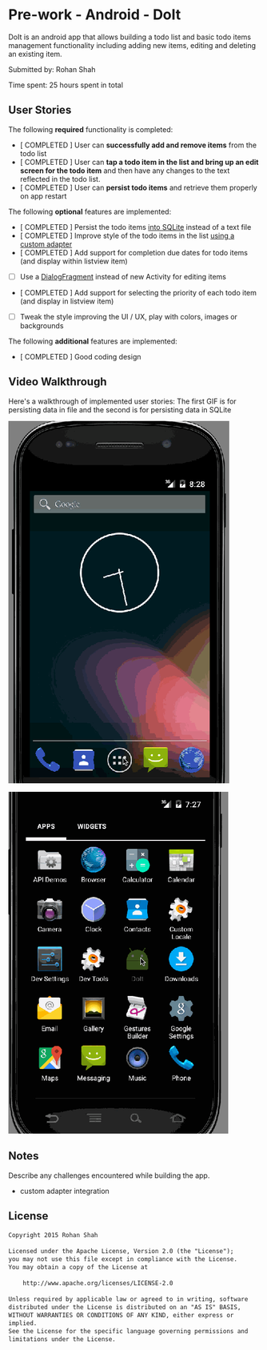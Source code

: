 # Pre-work - Android - DoIt

DoIt is an android app that allows building a todo list and basic todo items management functionality including adding new items, editing and deleting an existing item.

Submitted by: Rohan Shah

Time spent: 25 hours spent in total

## User Stories

The following **required** functionality is completed:

* [ COMPLETED ] User can **successfully add and remove items** from the todo list
* [ COMPLETED ] User can **tap a todo item in the list and bring up an edit screen for the todo item** and then have any changes to the text reflected in the todo list.
* [ COMPLETED ] User can **persist todo items** and retrieve them properly on app restart

The following **optional** features are implemented:

* [ COMPLETED ] Persist the todo items [into SQLite](http://guides.codepath.com/android/Persisting-Data-to-the-Device#sqlite) instead of a text file
* [ COMPLETED ] Improve style of the todo items in the list [using a custom adapter](http://guides.codepath.com/android/Using-an-ArrayAdapter-with-ListView)
* [ COMPLETED ] Add support for completion due dates for todo items (and display within listview item)
* [ ] Use a [DialogFragment](http://guides.codepath.com/android/Using-DialogFragment) instead of new Activity for editing items
* [ COMPLETED ] Add support for selecting the priority of each todo item (and display in listview item)
* [ ] Tweak the style improving the UI / UX, play with colors, images or backgrounds

The following **additional** features are implemented:

* [ COMPLETED ] Good coding design

## Video Walkthrough 

Here's a walkthrough of implemented user stories: The first GIF is for persisting data in file and the second is for persisting data in SQLite

![Video Walkthrough](todoDemo1.gif)

![Video Walkthrough](finalDemo.gif)

## Notes

Describe any challenges encountered while building the app.
- custom adapter integration

## License

    Copyright 2015 Rohan Shah

    Licensed under the Apache License, Version 2.0 (the "License");
    you may not use this file except in compliance with the License.
    You may obtain a copy of the License at

        http://www.apache.org/licenses/LICENSE-2.0

    Unless required by applicable law or agreed to in writing, software
    distributed under the License is distributed on an "AS IS" BASIS,
    WITHOUT WARRANTIES OR CONDITIONS OF ANY KIND, either express or implied.
    See the License for the specific language governing permissions and
    limitations under the License.
